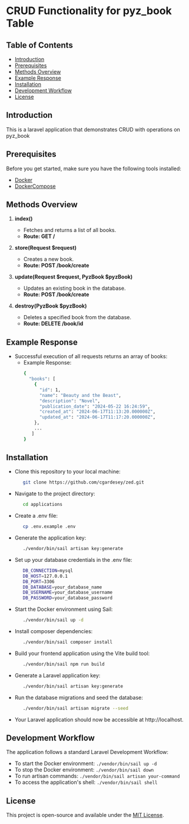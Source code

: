 # CRUD Functionality for pyz_book Table
## Table of Contents

- [Introduction](#introduction)
- [Prerequisites](#prerequisites)
- [Methods Overview](#methods-overview)
- [Example Response](#example-response)
- [Installation](#installation)
- [Development Workflow](#development-workflow)
- [License](#license)


## Introduction

This is a laravel application that demonstrates CRUD with operations on pyz_book


## Prerequisites

Before you get started, make sure you have the following tools installed:

- [Docker](https://docs.docker.com/get-docker/)
- [DockerCompose](https://docs.docker.com/compose/install/)

## Methods Overview

1. **index()**
   - Fetches and returns a list of all books.
   - **Route: GET /**


2. **store(Request $request)**
    - Creates a new book.
    - **Route: POST /book/create**

   
3. **update(Request $request, PyzBook $pyzBook)**
    - Updates an existing book in the database.
    - **Route: POST /book/create**

   
4. **destroy(PyzBook $pyzBook)**
    - Deletes a specified book from the database.
    - **Route: DELETE /book/id**


## Example Response

- Successful execution of all requests returns an array of books:
    - Example Response:
      ```bash
      {
        "books": [
          {
            "id": 1,
            "name": "Beauty and the Beast",
            "description": "Novel",
            "publication_date": "2024-05-22 16:24:59",
            "created_at": "2024-06-17T11:13:20.000000Z",
            "updated_at": "2024-06-17T11:17:20.000000Z",
          },
          ...
         ]
      }
## Installation

- Clone this repository to your local machine:
  ```bash
     git clone https://github.com/cgardesey/zed.git
- Navigate to the project directory:
   ```bash
      cd applications
- Create a .env file:
   ```bash
      cp .env.example .env
- Generate the application key:
   ```bash
      ./vendor/bin/sail artisan key:generate
- Set up your database credentials in the .env file:
   ```bash
      DB_CONNECTION=mysql
      DB_HOST=127.0.0.1
      DB_PORT=3306
      DB_DATABASE=your_database_name
      DB_USERNAME=your_database_username
      DB_PASSWORD=your_database_password
- Start the Docker environment using Sail:
   ```bash
      ./vendor/bin/sail up -d
- Install composer dependencies:
   ```bash
      ./vendor/bin/sail composer install
- Build your frontend application using the Vite build tool:
   ```bash
      ./vendor/bin/sail npm run build     
- Generate a Laravel application key:
   ```bash
      ./vendor/bin/sail artisan key:generate
- Run the database migrations and seed the database:
   ```bash
      ./vendor/bin/sail artisan migrate --seed
- Your Laravel application should now be accessible at http://localhost.



## Development Workflow

The application follows a standard Laravel Development Workflow:

-  To start the Docker environment: `./vendor/bin/sail up -d`
-  To stop the Docker environment: `./vendor/bin/sail down`
-  To run artisan commands: `./vendor/bin/sail artisan your-command`
-  To access the application's shell: `./vendor/bin/sail shell`


## License

This project is open-source and available under the [MIT License](https://opensource.org/licenses/MIT).

   

